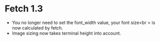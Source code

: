 # Fetch 1.3

- You no longer need to set the font_width value, your font size<br \>
is now calculated by fetch.
- Image sizing now takes terminal height into account.
